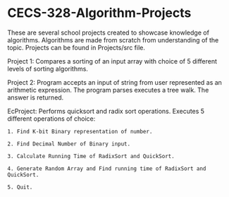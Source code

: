 # CECS-328-Algorithm-Projects
These are several school projects created to showcase knowledge of algorithms. Algorithms are made from scratch from understanding of the topic.
Projects can be found in Projects/src file.

Project 1:
  Compares a sorting of an input array with choice of 5 different levels of sorting algorithms.
  
Project 2: 
  Program accepts an input of string from user represented as an arithmetic expression. 
  The program parses executes a tree walk. 
  The answer is returned.
  
EcProject: 
  Performs quicksort and radix sort operations.
  Executes 5 different operations of choice:
  
    1. Find K-bit Binary representation of number.
    
    2. Find Decimal Number of Binary input.
    
    3. Calculate Running Time of RadixSort and QuickSort.
    
    4. Generate Random Array and Find running time of RadixSort and QuickSort.
    
    5. Quit.
